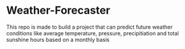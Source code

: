 # Weather-Forecaster
This repo is made to build a project that can predict future weather conditions like average temperature, pressure, precipitiation and total sunshine hours based on a monthly basis
